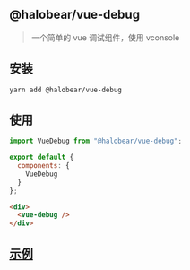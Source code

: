 ## @halobear/vue-debug

> 一个简单的 vue 调试组件，使用 vconsole

## 安装

```bash
yarn add @halobear/vue-debug
```

## 使用

```js
import VueDebug from "@halobear/vue-debug";

export default {
  components: {
    VueDebug
  }
};
```

```html
<div>
  <vue-debug />
</div>
```

## [示例](https://www.kuan1.top/luzhongk/vue-debug/demo.html)
